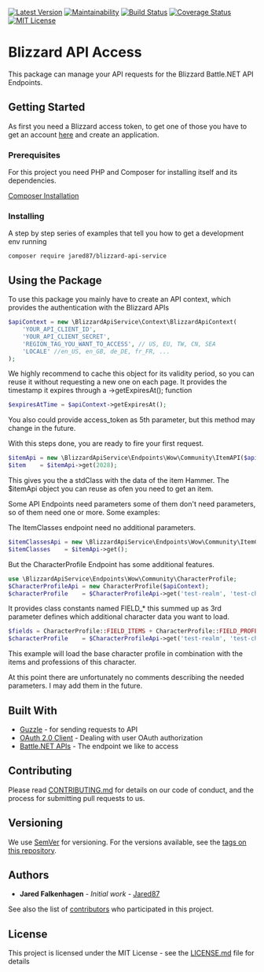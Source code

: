 [![Latest Version](https://img.shields.io/packagist/v/jared87/blizzard-api-service.svg)](https://packagist.org/packages/jared87/blizzard-api-service)
[![Maintainability](https://api.codeclimate.com/v1/badges/62787c08881c0ef651c1/maintainability)](https://codeclimate.com/github/Jared87/BlizzardAPI/maintainability)
[![Build Status](https://travis-ci.com/Jared87/BlizzardAPI.svg?branch=master)](https://travis-ci.com/Jared87/BlizzardAPI/)
[![Coverage Status](https://coveralls.io/repos/github/Jared87/BlizzardAPI/badge.svg?branch=master)](https://coveralls.io/github/Jared87/BlizzardAPI?branch=master)
[![MIT License](https://img.shields.io/packagist/l/jared87/blizzard-api-service.svg)](https://github.com/Jared87/BlizzardAPI/blob/master/LICENSE.md)
# Blizzard API Access

This package can manage your API requests for the Blizzard Battle.NET API Endpoints.

## Getting Started

As first you need a Blizzard access token, to get one of those you have to get an account [here](https://develop.battle.net/) and create an application.

### Prerequisites

For this project you need PHP and Composer for installing itself and its dependencies.

[Composer Installation](https://getcomposer.org/download/)

### Installing

A step by step series of examples that tell you how to get a development env running


```
composer require jared87/blizzard-api-service
```

## Using the Package

To use this package you mainly have to create an API context, which provides the authentication with the Blizzard APIs
```php
$apiContext = new \BlizzardApiService\Context\BlizzardApiContext(
    'YOUR_API_CLIENT_ID',
    'YOUR_API_CLIENT_SECRET',
    'REGION_TAG_YOU_WANT_TO_ACCESS', // US, EU, TW, CN, SEA
    'LOCALE' //en_US, en_GB, de_DE, fr_FR, ...
);
```
We highly recommend to cache this object for its validity period, so you can reuse it without requesting a new one on each page. It provides the timestamp it expires through a ->getExpiresAt(); function
```php
$expiresAtTime = $apiContext->getExpiresAt();
```
You also could provide access_token as 5th parameter, but this method may change in the future.

With this steps done, you are ready to fire your first request.
```php
$itemApi = new \BlizzardApiService\Endpoints\Wow\Community\ItemAPI($apiContext);
$item    = $itemApi->get(2028);
```
This gives you the a stdClass with the data of the item Hammer. The $itemApi object you can reuse as ofen you need to get an item.

Some API Endpoints need parameters some of them don't need parameters, so of them need one or more. Some examples:

The ItemClasses endpoint need no additional parameters.
```php
$itemClassesApi = new \BlizzardApiService\Endpoints\Wow\Community\ItemClasses($apiContext);
$itemClasses    = $itemApi->get();
```

But the CharacterProfile Endpoint has some additional features.
```php
use \BlizzardApiService\Endpoints\Wow\Community\CharacterProfile;
$CharacterProfileApi = new CharacterProfile($apiContext);
$characterProfile    = $CharacterProfileApi->get('test-realm', 'test-character');
```
It provides class constants named FIELD_* this summed up as 3rd parameter defines which additional character data you want to load.
```php
$fields = CharacterProfile::FIELD_ITEMS + CharacterProfile::FIELD_PROFESSIONS;
$characterProfile    = $CharacterProfileApi->get('test-realm', 'test-character', $fields);
```
This example will load the base character profile in combination with the items and professions of this character.

At this point there are unfortunately no comments describing the needed parameters. I may add them in the future.

## Built With

* [Guzzle](https://github.com/guzzle/guzzle) - for sending requests to API
* [OAuth 2.0 Client](https://github.com/thephpleague/oauth2-client) - Dealing with user OAuth authorization
* [Battle.NET APIs](https://develop.battle.net/) - The endpoint we like to access

## Contributing

Please read [CONTRIBUTING.md](CONTRIBUTING.md) for details on our code of conduct, and the process for submitting pull requests to us.

## Versioning

We use [SemVer](http://semver.org/) for versioning. For the versions available, see the [tags on this repository](https://github.com/Jared87/BlizzardAPI/tags). 

## Authors

* **Jared Falkenhagen** - *Initial work* - [Jared87](https://github.com/Jared87)

See also the list of [contributors](https://github.com/Jared87/BlizzardAPI/graphs/contributors) who participated in this project.

## License

This project is licensed under the MIT License - see the [LICENSE.md](LICENSE.md) file for details
